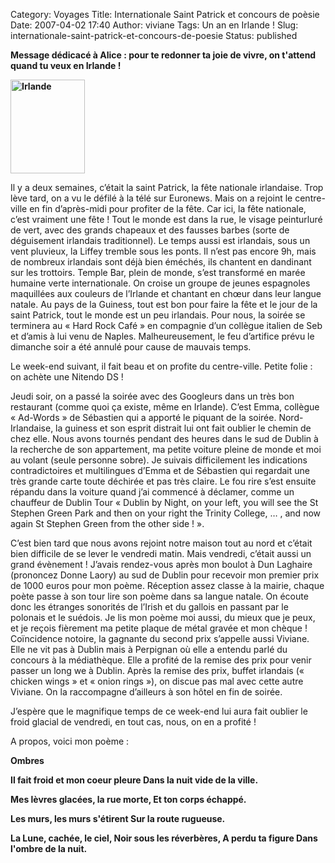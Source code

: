 Category: Voyages
Title: Internationale Saint Patrick et concours de poèsie
Date: 2007-04-02 17:40
Author: viviane
Tags: Un an en Irlande !
Slug: internationale-saint-patrick-et-concours-de-poesie
Status: published

<strong>Message dédicacé à Alice : pour te redonner ta joie de vivre, on t'attend quand tu veux en Irlande !</strong>

<strong><img class="alignleft size-full wp-image-372" title="Irlande" src="http://www.viviane-voyages.com/wp-content/uploads/2007/04/12.jpg" alt="Irlande" width="119" height="150" /></strong>

Il y a deux semaines, c’était la saint Patrick, la fête nationale irlandaise. Trop lève tard, on a vu le défilé à la télé sur Euronews. Mais on a rejoint le centre-ville en fin d’après-midi pour profiter de la fête. Car ici, la fête nationale, c’est vraiment une fête ! Tout le monde est dans la rue, le visage peinturluré de vert, avec des grands chapeaux et des fausses barbes (sorte de déguisement irlandais traditionnel). Le temps aussi est irlandais, sous un vent pluvieux, la Liffey tremble sous les ponts. Il n’est pas encore 9h, mais de nombreux irlandais sont déjà bien éméchés, ils chantent en dandinant sur les trottoirs. Temple Bar, plein de monde, s’est transformé en marée humaine verte internationale. On croise un groupe de jeunes espagnoles maquillées aux couleurs de l’Irlande et chantant en chœur dans leur langue natale. Au pays de la Guiness, tout est bon pour faire la fête et le jour de la saint Patrick, tout le monde est un peu irlandais. Pour nous, la soirée se terminera au « Hard Rock Café » en compagnie d’un collègue italien de Seb et d’amis à lui venu de Naples. Malheureusement, le feu d’artifice prévu le dimanche soir a été annulé pour cause de mauvais temps.

Le week-end suivant, il fait beau et on profite du centre-ville. Petite folie : on achète une Nitendo DS !

Jeudi soir, on a passé la soirée avec des Googleurs dans un très bon restaurant (comme quoi ça existe, même en Irlande). C’est Emma, collègue « Ad-Words » de Sébastien qui a apporté le piquant de la soirée. Nord-Irlandaise, la guiness et son esprit distrait lui ont fait oublier le chemin de chez elle. Nous avons tournés pendant des heures dans le sud de Dublin à la recherche de son appartement, ma petite voiture pleine de monde et moi au volant (seule personne sobre). Je suivais difficilement les indications contradictoires et multilingues d’Emma et de Sébastien qui regardait une très grande carte toute déchirée et pas très claire. Le fou rire s’est ensuite répandu dans la voiture quand j’ai commencé à déclamer, comme un chauffeur de Dublin Tour « Dublin by Night, on your left, you will see the St Stephen Green Park and then on your right the Trinity College, … , and now again St Stephen Green from the other side ! ».

C’est bien tard que nous avons rejoint notre maison tout au nord et c’était bien difficile de se lever le vendredi matin. Mais vendredi, c’était aussi un grand évènement ! J’avais rendez-vous après mon boulot à Dun Laghaire (prononcez Donne Laory) au sud de Dublin pour recevoir mon premier prix de 1000 euros pour mon poème. Réception assez classe à la mairie, chaque poète passe à son tour lire son poème dans sa langue natale. On écoute donc les étranges sonorités de l’Irish et du gallois en passant par le polonais et le suédois. Je lis mon poème moi aussi, du mieux que je peux, et je reçois fièrement ma petite plaque de métal gravée et mon chèque ! Coïncidence notoire, la gagnante du second prix s’appelle aussi Viviane. Elle ne vit pas à Dublin mais à Perpignan où elle a entendu parlé du concours à la médiathèque. Elle a profité de la remise des prix pour venir passer un long we à Dublin. Après la remise des prix, buffet irlandais (« chicken wings » et « onion rings »), on discue pas mal avec cette autre Viviane. On la raccompagne d’ailleurs à son hôtel en fin de soirée.

J’espère que le magnifique temps de ce week-end lui aura fait oublier le froid glacial de vendredi, en tout cas, nous, on en a profité !

A propos, voici mon poème :

<strong>Ombres

Il fait froid et mon coeur pleure
Dans la nuit vide de la ville.

Mes lèvres glacées, la rue morte,
Et ton corps échappé.

Les murs, les murs s'étirent
Sur la route rugueuse.

La Lune, cachée, le ciel,
Noir sous les réverbères,
A perdu ta figure
Dans l'ombre de la nuit.</strong>